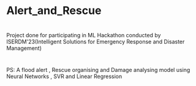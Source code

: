 # Alert_and_Rescue
#
Project done for participating in ML Hackathon conducted by ISERDM'23(Intelligent Solutions for Emergency Response and Disaster Management)
#
PS: A flood alert , Rescue organising and Damage analysing model using Neural Networks , SVR and Linear Regression
